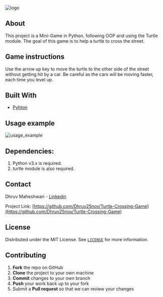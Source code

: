 
![logo](https://user-images.githubusercontent.com/37813839/118495072-352a2b00-b6f9-11eb-92a5-da08862d58df.png)

 

## About
This project is a Mini-Game in Python, following OOP and using the Turtle module.
The goal of this game is to help a turtle to cross the street.

## Game instructions
Use the arrow up key to move the turtle to the other side of the street without getting hit by a car. Be careful as the cars will be moving faster, each time you level up.

## Built With

* [Pyhton](https://www.python.org/downloads/)

## Usage example
![usage_example](https://user-images.githubusercontent.com/37813839/118402665-444da200-b641-11eb-9f5f-e6387c0d72d0.gif)


## Dependencies:

1. Python v3.x is required.
2. turtle module is also required.

## Contact
Dhruv Maheshwari - [Linkedin](https://www.linkedin.com/in/dhruv-maheshwari-833990198/)

Project Link: [https://github.com/Dhruv25nov/Turtle-Crossing-Game](https://github.com/Dhruv25nov/Turtle-Crossing-Game)

## License

Distributed under the MIT License. See [`LICENSE`](https://github.com/portoduque/turtle-crossing-game/blob/main/LICENSE) for more information.

## Contributing

1. **Fork** the repo on GitHub
2. **Clone** the project to your own machine
3. **Commit** changes to your own branch
4. **Push** your work back up to your fork
5. Submit a **Pull request** so that we can review your changes
